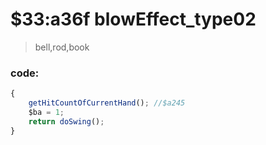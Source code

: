 ﻿
# $33:a36f blowEffect_type02	

>bell,rod,book

### code:
```js
{
	getHitCountOfCurrentHand();	//$a245
	$ba = 1;
	return doSwing();
}
```


